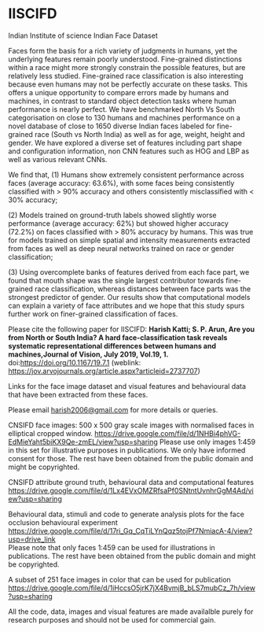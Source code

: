 # IISCIFD
Indian Institute of science Indian Face Dataset

Faces form the basis for a rich variety of judgments in humans, yet the underlying features remain poorly understood. Fine-grained distinctions within a race might more strongly constrain the possible features, but are relatively less studied. Fine-grained race classification is also interesting because even humans may not be perfectly accurate on these tasks. This offers a unique opportunity to compare errors made by humans and machines, in contrast to standard object detection tasks where human performance is nearly perfect. 
We have benchmarked North Vs South categorisation on close to 130 humans and machines performance on a novel database of close to 1650 diverse Indian faces labeled for fine-grained race (South vs North India) as well as for age, weight, height and gender. We have explored a diverse set of features including part shape and configuration information, non CNN features such as HOG and LBP as well as various relevant CNNs.

We find that,
 (1) Humans show extremely consistent performance across faces (average accuracy: 63.6%), with some faces being consistently classified with > 90% accuracy and others consistently misclassified with < 30% accuracy; 

(2) Models trained on ground-truth labels showed slightly worse performance (average accuracy: 62%) but showed higher accuracy (72.2%) on faces classified with > 80% accuracy by humans. This was true for models trained on simple spatial and intensity measurements extracted from faces as well as deep neural networks trained on race or gender classification; 

(3) Using overcomplete banks of features derived from each face part, we found that mouth shape was the single largest contributor towards fine-grained race classification, whereas distances between face parts was the strongest predictor of gender. Our results show that computational models can explain a variety of face attributes and we hope that this study spurs further work on finer-grained classification of faces.

Please cite the following paper for IISCIFD: **Harish Katti; S. P. Arun, Are you from North or South India? A hard face-classification task reveals systematic representational differences between humans and machines,Journal of Vision, July 2019, Vol.19, 1.** doi:https://doi.org/10.1167/19.7.1 (weblink: https://jov.arvojournals.org/article.aspx?articleid=2737707)

Links for the face image dataset and visual features and behavioural data that have been extracted from these faces.

Please email harish2006@gmail.com for more details or queries.

CNSIFD face images: 500 x 500 gray scale images with normalised faces in elliptical cropped window. https://drive.google.com/file/d/1NHBi4phVG-EdMieYaht5biKX9Qe-zmEL/view?usp=sharing
Please use only images 1:459 in this set for illustrative purposes in publications. We only have informed consent for those. The rest have been obtained from the public domain and might be copyrighted.

CNSIFD attribute ground truth, behavioural data and computational features https://drive.google.com/file/d/1Lx4EVxOMZRfsaPf0SNtntUvnhrGgM4Ad/view?usp=sharing


Behavioural data, stimuli and code to generate analysis plots for the face occlusion behavioural experiment https://drive.google.com/file/d/17ri_Gq_CqTiLYnQqz5tojPf7NmiacA-4/view?usp=drive_link  
Please note that only faces 1:459 can be used for illustrations in publications. The rest have been obtained from the public domain and might be copyrighted.

A subset of 251 face images in color that can be used for publication https://drive.google.com/file/d/1iHccsO5jrK7jX4BvmjB_bLS7mubCz_7h/view?usp=sharing

All the code, data, images and visual features are made availalble purely for research purposes and should not be used for commercial gain.
